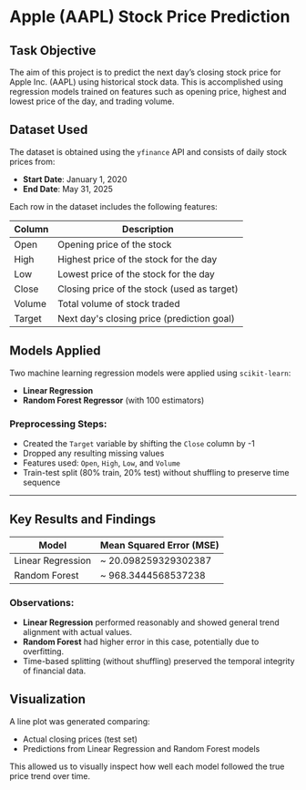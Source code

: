 # Apple (AAPL) Stock Price Prediction

## Task Objective

The aim of this project is to predict the next day’s closing stock price for Apple Inc. (AAPL) using historical stock data. This is accomplished using regression models trained on features such as opening price, highest and lowest price of the day, and trading volume.


## Dataset Used

The dataset is obtained using the `yfinance` API and consists of daily stock prices from:

- **Start Date**: January 1, 2020  
- **End Date**: May 31, 2025  

Each row in the dataset includes the following features:

| Column     | Description                              |
|------------|------------------------------------------|
| Open       | Opening price of the stock               |
| High       | Highest price of the stock for the day   |
| Low        | Lowest price of the stock for the day    |
| Close      | Closing price of the stock (used as target) |
| Volume     | Total volume of stock traded             |
| Target     | Next day's closing price (prediction goal) |


## Models Applied

Two machine learning regression models were applied using `scikit-learn`:

- **Linear Regression**
- **Random Forest Regressor** (with 100 estimators)

### Preprocessing Steps:
- Created the `Target` variable by shifting the `Close` column by -1
- Dropped any resulting missing values
- Features used: `Open`, `High`, `Low`, and `Volume`
- Train-test split (80% train, 20% test) without shuffling to preserve time sequence

---

## Key Results and Findings

| Model               | Mean Squared Error (MSE) |
|---------------------|--------------------------|
| Linear Regression   | ~ 20.098259329302387   |
| Random Forest       | ~ 968.3444568537238   |


### Observations:
- **Linear Regression** performed reasonably and showed general trend alignment with actual values.
- **Random Forest** had higher error in this case, potentially due to overfitting.
- Time-based splitting (without shuffling) preserved the temporal integrity of financial data.

## Visualization

A line plot was generated comparing:

- Actual closing prices (test set)
- Predictions from Linear Regression and Random Forest models

This allowed us to visually inspect how well each model followed the true price trend over time.
